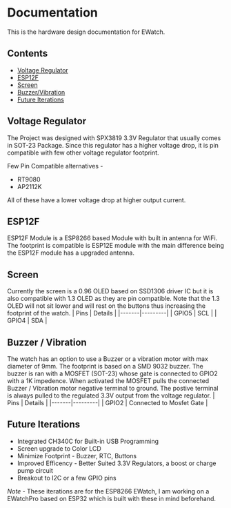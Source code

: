 # Documentation
This is the hardware design documentation for EWatch.

## Contents
- [Voltage Regulator](#voltage-regulator)
- [ESP12F](#esp12f)
- [Screen](#screen)
- [Buzzer/Vibration](#buzzer--vibration)
- [Future Iterations](#future-iterations)

## Voltage Regulator
The Project was designed with SPX3819 3.3V Regulator that usually comes in SOT-23 Package.
Since this regulator has a higher voltage drop, it is pin compatible with few other voltage regulator footprint.

Few Pin Compatible alternatives - 
- RT9080
- AP2112K

All of these have a lower voltage drop at higher output current.

## ESP12F
ESP12F Module is a ESP8266 based Module with built in antenna for WiFi. The footprint is compatible is ESP12E module with the main difference being the ESP12F module has a upgraded antenna.

## Screen 
Currently the screen is a 0.96 OLED based on SSD1306 driver IC but it is also compatible with 1.3 OLED as they are pin compatible.
Note that the 1.3 OLED will not sit lower and will rest on the buttons thus increasing the footprint of the watch.
| Pins  | Details |
|-------|---------|
| GPIO5 | SCL     |
| GPIO4 | SDA     |

## Buzzer / Vibration 
The watch has an option to use a Buzzer or a vibration motor with max diameter of 9mm. The footprint is based on a SMD 9032 buzzer. The buzzer is ran with a MOSFET (SOT-23) whose gate is connected to GPIO2 with a 1K impedence. 
When activated the MOSFET pulls the connected Buzzer / Vibration motor negative terminal to ground. The postive terminal is always pulled to the regulated 3.3V output from the voltage regulator.
| Pins  | Details |
|-------|---------|
| GPIO2 | Connected to Mosfet Gate     |

## Future Iterations
- Integrated CH340C for Built-in USB Programming
- Screen upgrade to Color LCD
- Minimize Footprint - Buzzer, RTC, Buttons
- Improved Efficency - Better Suited 3.3V Regulators, a boost or charge pump circuit
- Breakout to I2C or a few GPIO pins
  
*Note* - These iterations are for the ESP8266 EWatch, I am working on a EWatchPro based on ESP32 which is built with these in mind beforehand.
